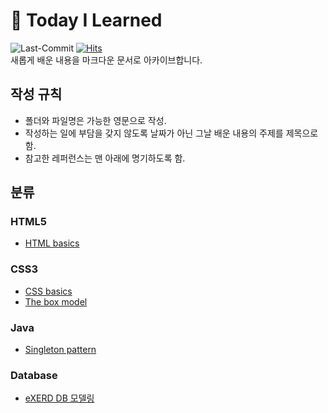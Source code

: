 # 🌱 Today I Learned
![Last-Commit](https://img.shields.io/github/last-commit/heejinna/TIL)
[![Hits](https://hits.seeyoufarm.com/api/count/incr/badge.svg?url=https%3A%2F%2Fgithub.com%2F%2Fhit-counter&count_bg=%2379C83D&title_bg=%23555555&icon=&icon_color=%23E7E7E7&title=hits&edge_flat=false)](https://hits.seeyoufarm.com) <br>
새롭게 배운 내용을 마크다운 문서로 아카이브합니다.

## 작성 규칙
- 폴더와 파일명은 가능한 영문으로 작성.
- 작성하는 일에 부담을 갖지 않도록 날짜가 아닌 그날 배운 내용의 주제를 제목으로 함.
- 참고한 레퍼런스는 맨 아래에 명기하도록 함.

## 분류
### HTML5
- [HTML basics](https://github.com/heejinna/TIL/blob/main/html/HTML%20basics.md)

### CSS3
- [CSS basics](https://github.com/heejinna/TIL/blob/main/css/CSS%20basics.md)
- [The box model](https://github.com/heejinna/TIL/blob/main/css/The%20box%20model.md)

### Java
- [Singleton pattern](https://github.com/heejinna/TIL/blob/main/Java/Singleton%20pattern.md)

### Database
- [eXERD DB 모델링](https://github.com/heejinna/TIL/blob/main/Database/eXERD%20DB%20modeling.md)
